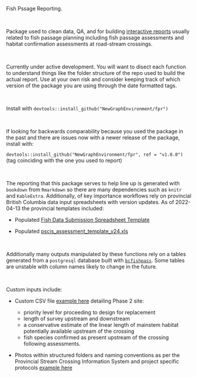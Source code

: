 
Fish Pssage Reporting.

<br>

Package used to clean data, QA, and for building [interactive reports](https://github.com/NewGraphEnvironment/dff-2022/blob/master/docs/Aquatic_restoration_and_fish_passage_resources.pdf) usually related to fish passage planning including fish passage assessments and habitat confirmation assessments at road-stream crossings.  

<br>

Currently under active development. You will want to disect each function to understand things like the folder structure of the repo used to build the actual report. Use at your own risk and consider keeping track of which version of the package you are using through the date formatted tags. 

<br>

Install with `devtools::install_github("NewGraphEnvironment/fpr")`

<br>

If looking for backwards comparability because you used the package in the past and there are issues now with a newer release of the package, install with:

`devtools::install_github("NewGraphEnvironment/fpr", ref = "v1.0.0")` (tag coinciding with the one you used to report)

<br>

The reporting that this package serves to help line up is generated with `bookdown` from `Rmarkdown` so there are many dependencies such as `knitr` and `KableExtra`. Additionally, of key importance workflows rely on provincial British Columbia data input spreadsheets with version updates.  As of 2022-04-13 the provincial templates included:

 + Populated [Fish Data Submission Spreadsheet Template](https://www2.gov.bc.ca/gov/content/environment/plants-animals-ecosystems/fish/fish-and-fish-habitat-data-information/fish-data-submission/submit-fish-data#submitfish) 

 + Populated [pscis_assessment_template_v24.xls](https://www2.gov.bc.ca/gov/content/environment/plants-animals-ecosystems/fish/aquatic-habitat-management/fish-passage/fish-passage-technical/assessment-projects)
 
 <br>
 
 
Additionally many outputs manipulated by these functions rely on a tables generated from a `postgresql` database built with [`bcfishpass`](https://github.com/smnorris/bcfishpass). Some tables are unstable with column names likely to change in the future.

<br>

Custom inputs include:

 + Custom CSV file [example here](https://github.com/NewGraphEnvironment/fish_passage_skeena_2021_reporting/blob/master/data/habitat_confirmations_priorities.csv) detailing Phase 2 site:
     - priority level for proceeding to design for replacement
     - length of survey upstream and downstream
     - a conservative estimate of the linear length of mainstem habitat potentially available upstream of the crossing 
     - fish species confirmed as present upstream of the crossing following assessments.


 + Photos within structured folders and naming conventions as per the Provincial Stream Crossing Information System and project specific protocols [example here](https://github.com/NewGraphEnvironment/fish_passage_skeena_2021_reporting/tree/master/data/photos) 
